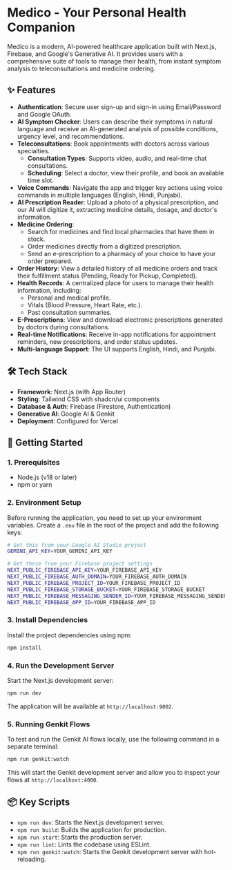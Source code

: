 # Medico - Your Personal Health Companion

Medico is a modern, AI-powered healthcare application built with Next.js, Firebase, and Google's Generative AI. It provides users with a comprehensive suite of tools to manage their health, from instant symptom analysis to teleconsultations and medicine ordering.

## ✨ Features

- **Authentication**: Secure user sign-up and sign-in using Email/Password and Google OAuth.
- **AI Symptom Checker**: Users can describe their symptoms in natural language and receive an AI-generated analysis of possible conditions, urgency level, and recommendations.
- **Teleconsultations**: Book appointments with doctors across various specialties.
  - **Consultation Types**: Supports video, audio, and real-time chat consultations.
  - **Scheduling**: Select a doctor, view their profile, and book an available time slot.
- **Voice Commands**: Navigate the app and trigger key actions using voice commands in multiple languages (English, Hindi, Punjabi).
- **AI Prescription Reader**: Upload a photo of a physical prescription, and our AI will digitize it, extracting medicine details, dosage, and doctor's information.
- **Medicine Ordering**:
  - Search for medicines and find local pharmacies that have them in stock.
  - Order medicines directly from a digitized prescription.
  - Send an e-prescription to a pharmacy of your choice to have your order prepared.
- **Order History**: View a detailed history of all medicine orders and track their fulfillment status (Pending, Ready for Pickup, Completed).
- **Health Records**: A centralized place for users to manage their health information, including:
  - Personal and medical profile.
  - Vitals (Blood Pressure, Heart Rate, etc.).
  - Past consultation summaries.
- **E-Prescriptions**: View and download electronic prescriptions generated by doctors during consultations.
- **Real-time Notifications**: Receive in-app notifications for appointment reminders, new prescriptions, and order status updates.
- **Multi-language Support**: The UI supports English, Hindi, and Punjabi.

## 🛠️ Tech Stack

- **Framework**: Next.js (with App Router)
- **Styling**: Tailwind CSS with shadcn/ui components
- **Database & Auth**: Firebase (Firestore, Authentication)
- **Generative AI**: Google AI & Genkit
- **Deployment**: Configured for Vercel

## 🚀 Getting Started

### 1. Prerequisites

- Node.js (v18 or later)
- npm or yarn

### 2. Environment Setup

Before running the application, you need to set up your environment variables. Create a `.env` file in the root of the project and add the following keys:

```bash
# Get this from your Google AI Studio project
GEMINI_API_KEY=YOUR_GEMINI_API_KEY

# Get these from your Firebase project settings
NEXT_PUBLIC_FIREBASE_API_KEY=YOUR_FIREBASE_API_KEY
NEXT_PUBLIC_FIREBASE_AUTH_DOMAIN=YOUR_FIREBASE_AUTH_DOMAIN
NEXT_PUBLIC_FIREBASE_PROJECT_ID=YOUR_FIREBASE_PROJECT_ID
NEXT_PUBLIC_FIREBASE_STORAGE_BUCKET=YOUR_FIREBASE_STORAGE_BUCKET
NEXT_PUBLIC_FIREBASE_MESSAGING_SENDER_ID=YOUR_FIREBASE_MESSAGING_SENDER_ID
NEXT_PUBLIC_FIREBASE_APP_ID=YOUR_FIREBASE_APP_ID
```

### 3. Install Dependencies

Install the project dependencies using npm:

```bash
npm install
```

### 4. Run the Development Server

Start the Next.js development server:

```bash
npm run dev
```

The application will be available at `http://localhost:9002`.

### 5. Running Genkit Flows

To test and run the Genkit AI flows locally, use the following command in a separate terminal:

```bash
npm run genkit:watch
```

This will start the Genkit development server and allow you to inspect your flows at `http://localhost:4000`.

## 📦 Key Scripts

- `npm run dev`: Starts the Next.js development server.
- `npm run build`: Builds the application for production.
- `npm run start`: Starts the production server.
- `npm run lint`: Lints the codebase using ESLint.
- `npm run genkit:watch`: Starts the Genkit development server with hot-reloading.
